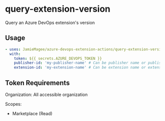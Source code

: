 # query-extension-version

Query an Azure DevOps extension's version

## Usage

```yml
- uses: JamieMagee/azure-devops-extension-actions/query-extension-version@main
  with:
    token: ${{ secrets.AZURE_DEVOPS_TOKEN }}
    publisher-id: 'my-publisher-name' # Can be publisher name or publisher id
    extension-id: 'my-extension-name' # Can be extension name or extension id
```

## Token Requirements

Organization: All accessible organization

Scopes: 
- Marketplace (Read)